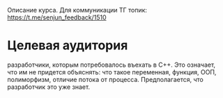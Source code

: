 Описание курса.
Для коммуникации ТГ топик: https://t.me/senjun_feedback/1510
# Целевая аудитория
разработчики, которым потребовалось въехать в C++. Это означает, что им не придется объяснять: что такое переменная, функция, ООП, полиморфизм, отличие потока от процесса. Предполагается, что разработчик это уже знает.
